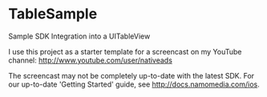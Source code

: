 TableSample
===========

Sample SDK Integration into a UITableView

I use this project as a starter template for a screencast on my YouTube channel:
http://www.youtube.com/user/nativeads

The screencast may not be completely up-to-date with the latest SDK. For our up-to-date 'Getting Started' guide, see http://docs.namomedia.com/ios.

